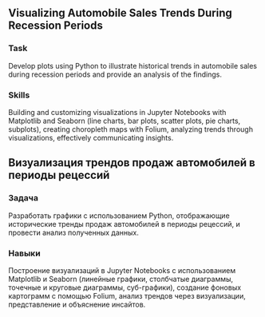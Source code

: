## Visualizing Automobile Sales Trends During Recession Periods

### Task
Develop plots using Python to illustrate historical trends in automobile sales during recession periods and provide an analysis of the findings.

### Skills
Building and customizing visualizations in Jupyter Notebooks with Matplotlib and Seaborn (line charts, bar plots, scatter plots, pie charts, subplots), creating choropleth maps with Folium, analyzing trends through visualizations, effectively communicating insights.

## Визуализация трендов продаж автомобилей в периоды рецессий

### Задача
Разработать графики с использованием Python, отображающие исторические тренды продаж автомобилей в периоды рецессий, и провести анализ полученных данных.

### Навыки
Построение визуализаций в Jupyter Notebooks с использованием Matplotlib и Seaborn (линейные графики, столбчатые диаграммы, точечные и круговые диаграммы, суб-графики), создание фоновых картограмм с помощью Folium, анализ трендов через визуализации, представление и объяснение инсайтов.
